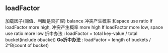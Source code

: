 ##  loadFactor
加载因子(阈值、判断是否扩容)
balance 冲突产生概率 和space use ratio
If loadFactor more high, 冲突产生概率 more high
If loadFactor more low,  space use ratio more low
折中办法   : loadFactor =  total key-value / total bucket(include obucket)
**Go折中办法** : loadFactor = length of buckets / 2^B(count of bucket)
